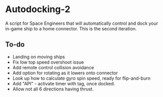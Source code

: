 # Autodocking-2
A script for Space Engineers that will automatically control and dock your in-game ship to a home connector. This is the second iteration.



## To-do
- Landing on moving ships
- Fix low top speed overshoot issue
- Add remote control collision avoidance
- Add option for rotating as it lowers onto connector
- Look up how to calculate gyro spin speed, ready for flip-and-burn
- Add "API" - activate timer with tag, once docked.
- Allow not all 6 directions having thrust.